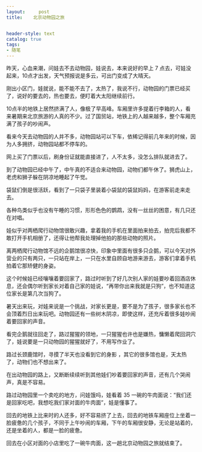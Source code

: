 ```yaml
---
layout:     post
title:    北京动物园之旅


header-style: text
catalog: true
tags:
- 随笔
---
```

昨天，心血来潮，问娃去不去动物园，娃说去，本来说好的早上 7 点去，可娃没起来，10点才出发，天气预报说是多云，可出门变成了大晴天。

刚出小区门，娃就说，能不能不去了，太热了，我说不行，动物园的门票已经买了，说好的要去的，热也要去，便盯着大太阳继续前行。

10点半的地铁上居然挤满了人，像极了早高峰。车厢里许多提着行李箱的人，看来暑期来北京旅游的人真的不少。过了国贸站，地铁上的人越来越多，整个车厢充满了孩子的吵闹声。

看来今天去动物园的人并不多，动物园站可以下车，依稀记得前几年来的时候，因为人多拥挤，动物园站都不停车的。

网上买了门票以后，刷身份证就能直接进了，人不太多，没怎么排队就进去了。

到了动物园已经中午了，中午真的不适合来动物园，动物们都午休了。狮虎山上，老虎和狮子躲在阴凉地睡起了午觉。

袋鼠们倒是很活跃，看到了一只袋子里装着小袋鼠的袋鼠妈妈，在游客前走来走去。

各种鸟类似乎也没有午睡的习惯，形形色色的鹦鹉，没有一丝丝的困意，有几只还在对唱。

娃似乎对两栖爬行动物馆很敢兴趣，拿着我的手机在里面拍来拍去，拍完后我都不敢打开手机相册了，还得让他帮我处理掉他拍的那些动物的照片。

离两栖爬行动物馆不远的企鹅馆很凉快，印象中里面有很多只企鹅，可以今天对外营业的只有两只，一只站在岸上，一只在水里自顾自地游来游去，游客们拿着手机拍着它那矫健的身姿。

这个时候娃已经嚷嚷着要回家了，路过时听到了好几次别人家的娃要吵着回酒店休息，还会偶尔听到家长对着自己家的娃说，“再带你出来我就是只狗”，也不知道这位家长是第几次当狗了。

暑天出来玩，对娃来说是一个挑战，对家长更是，要不是为了孩子，很多家长也不会顶着烈日出来玩吧。动物园还有一些树木阴凉，即使这样，还充斥着很多娃吵闹着要回家的声音。

看完企鹅就往回走了，路过猩猩的领地，一只猩猩也许也是嫌热，慵懒着爬回洞穴了，娃说要是一只动物园的猩猩就好了，不用写作业了。

路过长颈鹿馆时，寻摸了半天也没看到它的身影 ，其它的很多馆也是，天太热了，动物们也不想出来了。

在出动物园的路上，又断断续续听到其他娃们吵着要回家的声音，还有几个哭闹声，真是不容易。

路过动物园里一个卖吃的地方，问娃饿吗，娃看着 35 一碗的牛肉面说：“我们还是回家吃吧，我想吃我们家对面的牛肉面”，娃是懂事了。

回去的地铁上比来时的人还多，好不容易挤了上去，回去的地铁车厢座位上坐着一脸疲惫的几个孩子，不同于上午吵闹的车厢，下午的车厢很安静，无论是站着的，还是坐着的人，都是一脸的疲惫。

回去在小区对面的小店里吃了一碗牛肉面，这一趟北京动物园之旅就结束了。